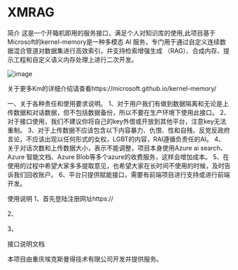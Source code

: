# XMRAG

简介
这是一个开箱机即用的服务接口，满足个人对知识库的使用,此项目基于Microsoft的kernel-memory是一种多模态 AI 服务，专门用于通过自定义连续数据混合管道对数据集进行高效索引，并支持检索增强生成 （RAG）、合成内存、提示工程和自定义语义内存处理上进行二次开发。


![image](https://github.com/user-attachments/assets/2b9bf9d9-1f1e-45b3-9461-50323b4f7b7f)



关于更多Km的详细介绍请查看https://microsoft.github.io/kernel-memory/


一、关于各种责任和使用要求说明。
1、对于用户我们有做到数据隔离和无论是上传数据和对话数据，但不包括数据备份，所以不要在生产环境下使用此接口。
2、对于接口使用，我们不建议你将自己的key外借或开放到其他平台，注意key无法重制。
3、对于上传数据不应该包含以下内容暴力、仇恨、性和自残、反党反政府言论，不应该出现以任何形式的女权，LGBT的内容，RAI遵循负责任的AI。
4、关于对话次数和上传数据大小，表示不能调整，项目本身使用Azure ai search、Azure 智能文档、Azure Blob等多个azure的收费服务，这样会增加成本。
5、在使用的过程中希望大家多多提取意见，也希望大家在长时间不使用的时候，及时告诉我们回收账户。
6、平台只提供赋能接口，需要有前端项目进行支持或进行前端开发。

使用说明
1、首先登陆注册网址https://

2、

3、



接口说明文档







本项目由重庆埃克斯曼得技术有限公司开发并提供服务。
